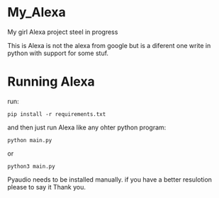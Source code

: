 # My_Alexa
My girl Alexa project steel in progress

This is Alexa is not the alexa from google but is a diferent one write in python with support for some stuf.

# Running Alexa
run:
```
pip install -r requirements.txt
```
 and then just run Alexa like any ohter python program:
```
python main.py
```
or
```
python3 main.py
```

Pyaudio needs to be installed manually.
if you have a better resulotion please to say it Thank you.
